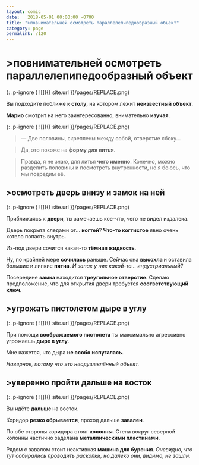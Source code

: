 ```yaml
---
layout: comic
date:   2018-05-01 00:00:00 -0700
title: ">повнимательней осмотреть параллелепипедообразный объект"
category: page
permalink: /120
---
```

# >повнимательней осмотреть параллелепипедообразный объект

{: .p-ignore }
![]({{ site.url }}/pages/REPLACE.png)

Вы подходите поближе к <strong>столу</strong>, на котором лежит <strong>неизвестный объект</strong>.

<strong>Марио </strong>смотрит на него заинтересованно, внимательно <strong>изучая</strong>.

{: .p-ignore }
![]({{ site.url }}/pages/REPLACE.png)

<blockquote>— Две половины, скреплены между собой, отверстие сбоку…</blockquote>

<blockquote>Да, это похоже на <strong>форму для литья</strong>. </blockquote>

<blockquote>Правда, я не знаю, для литья <strong>чего именно</strong>. Конечно, можно разделить половины и посмотреть внутренности, но я боюсь, что мы повредим её.</blockquote>

## >осмотреть дверь внизу и замок на ней

{: .p-ignore }
![]({{ site.url }}/pages/REPLACE.png)

Приближаясь к <strong>двери</strong>, ты замечаешь кое-что, чего не видел издалека.

Дверь покрыта следами от… <strong>когтей</strong>? <strong>Что-то когтистое</strong> явно очень хотело попасть внутрь.

Из-под двери сочится какая-то <strong>тёмная жидкость</strong>. 

Ну, по крайней мере <strong>сочилась </strong>раньше. Сейчас она <strong>высохла </strong>и оставила большие и липкие <strong>пятна</strong>. <em>И запах у них какой-то… индустриальный?</em>

Посередине <strong>замка </strong>находится <strong>треугольное отверстие</strong>. Сделаю предположение, что для открытия двери требуется <strong>соответствующий ключ</strong>.

## >угрожать пистолетом дыре в углу

{: .p-ignore }
![]({{ site.url }}/pages/REPLACE.png)

При помощи <strong>воображаемого пистолета</strong> ты максимально агрессивно угрожаешь <strong>дыре в углу</strong>.

Мне кажется, что дыра <strong>не особо</strong> <strong>испугалась</strong>. 

<em>Наверное, потому что это неодушевлённый объект.</em>

## >уверенно пройти дальше на восток

{: .p-ignore }
![]({{ site.url }}/pages/REPLACE.png)

Вы идёте <strong>дальше </strong>на восток.

Коридор <strong>резко обрывается</strong>, проход дальше <strong>завален</strong>.

По обе стороны коридора стоят <strong>колонны</strong>. Стена вокруг северной колонны частично заделана <strong>металлическими пластинами</strong>.

Рядом с завалом стоит неактивная <strong>машина для бурения</strong>.<strong> </strong><em>Очевидно, что тут собирались проводить раскопки, но далеко они, видимо, не зашли.</em>
